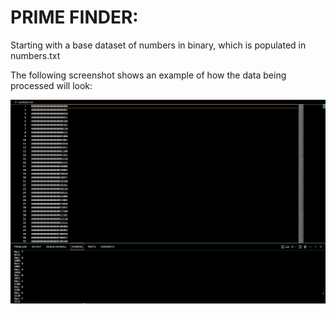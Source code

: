 # PRIME FINDER:

Starting with a base dataset of numbers in binary, which is populated in numbers.txt


The following screenshot shows an example of how the data being processed will look:

![Alt text](screenshot.png)

